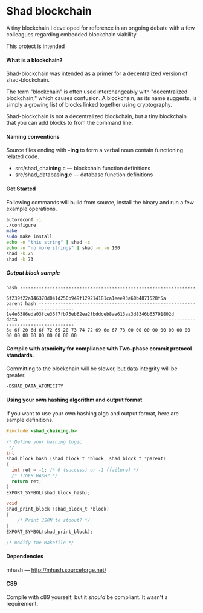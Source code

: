 # Shad blockchain
A tiny blockchain I developed for reference in an ongoing debate with a few colleagues regarding embedded blockchain viability.

This project is intended 

#### What is a blockchain?
Shad-blockchain was intended as a primer for a decentralized version of shad-blockchain. 

The term "blockchain" is often used interchangeably with "decentralized blockchain," which causes confusion. A blockchain, as its name suggests, is simply a growing list of blocks linked together using cryptography.

Shad-blockchain is not a decentralized blockchain, but a tiny blockchain that you can add blocks to from the command line.

#### Naming conventions
Source files ending with **-ing** to form a verbal noun contain functioning related code.

* src/shad_chain**ing**.c &mdash; blockchain function definitions
* src/shad_databas**ing**.c &mdash; database function definitions

#### Get Started
Following commands will build from source, install the binary and run a few example operations.
```sh
autoreconf -i
./configure
make
sudo make install
echo -n "this string" | shad -c
echo -n "no more strings" | shad -c -n 100
shad -k 25
shad -k 73
```

##### Output block sample
```
hash ------------------------------------------------------------------------------------------
6f239f22a146370d041d250b949f129214181ca1eee93a60b4871528f5a
parent hash -----------------------------------------------------------------------------------
1e4e6386eda03fce36f7fb73eb62ea2fbddceb8ae613aa3d8346b63791802d
data ------------------------------------------------------------------------------------------
6e 6f 20 6d 6f 72 65 20 73 74 72 69 6e 67 73 00 00 00 00 00 00 00 00 00 00 00 00 00 00 00 00 00
```

#### Compile with atomicity for compliance with Two-phase commit protocol standards.
Committing to the blockchain will be slower, but data integrity will be greater.
```sh
-DSHAD_DATA_ATOMICITY
```

#### Using your own hashing algorithm and output format
If you want to use your own hashing algo and output format, here are sample definitions.
```c
#include <shad_chaining.h>

/* Define your hashing logic
 */
int
shad_block_hash (shad_block_t *block, shad_block_t *parent)
{
  int ret = -1; /* 0 (success) or -1 (failure) */
  /* TIGER HASH? */
  return ret;
}
EXPORT_SYMBOL(shad_block_hash);

void
shad_print_block (shad_block_t *block)
{
    /* Print JSON to stdout? */
}
EXPORT_SYMBOL(shad_print_block);

/* modify the Makefile */
```

#### Dependencies
mhash &mdash; http://mhash.sourceforge.net/

#### C89
Compile with c89 yourself, but it _should_ be compliant. It wasn't a requirement.
